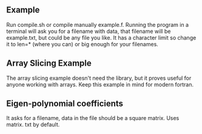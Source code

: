 ## Example
Run compile.sh or compile manually example.f. Running the program in a terminal 
will ask you for a filename with data, that filename will be example.txt, but 
could be any file you like. It has a character limit so change it to len=*
(where you can) or big enough for your filenames.

## Array Slicing Example
The array slicing example doesn't need the library, but it proves useful for 
anyone working with arrays. Keep this example in mind for modern fortran. 

## Eigen-polynomial coefficients
It asks for a filename, data in the file should be a square matrix. Uses matrix.
txt by default.

